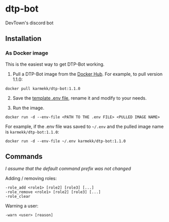 # dtp-bot

DevTown's discord bot

## Installation

### As Docker image

This is the easiest way to get DTP-Bot working.

1. Pull a DTP-Bot image from the [Docker Hub](https://hub.docker.com/r/karmekk/dtp-bot/tags). For example, to pull version 1.1.0:

```
docker pull karmekk/dtp-bot:1.1.0
```

2. Save the [template .env file](https://raw.githubusercontent.com/karmek-k/dtp-bot/master/.env.template), rename it and modify to your needs.

3. Run the image.

```
docker run -d --env-file <PATH TO THE .env FILE> <PULLED IMAGE NAME>
```

For example, if the .env file was saved to `~/.env` and the pulled image name is `karmekk/dtp-bot:1.1.0`:

```
docker run -d --env-file ~/.env karmekk/dtp-bot:1.1.0
```

## Commands

_I assume that the default command prefix was not changed_

Adding / removing roles:

```
-role_add <role1> [role2] [role3] [...]
-role_remove <role1> [role2] [role3] [...]
-role_clear
```

Warning a user:

```
-warn <user> [reason]
```
